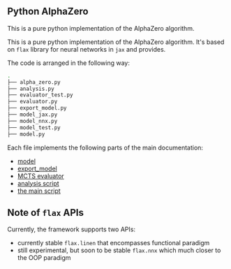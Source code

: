 ## Python AlphaZero

This is a pure python implementation of the AlphaZero algorithm.
<!-- 
Note: this version is based on Tensorflow V1 and is no longer maintained.

For more information, please take a look at the
[full documentation](https://github.com/deepmind/open_spiel/blob/master/docs/alpha_zero.md). -->

This is a pure python implementation of the AlphaZero algorithm. It's based on `flax` library for neural networks in `jax` and provides.

The code is arranged in the following way:

```Bash
.
├── alpha_zero.py
├── analysis.py
├── evaluator_test.py
├── evaluator.py
├── export_model.py
├── model_jax.py
├── model_nnx.py
├── model_test.py
├── model.py
```

Each file implements the following parts of the main documentation:
* [model](model.py)
* [export_model](export_model.py)
* [MCTS evaluator](evaluator.py)
* [analysis script](analysis.py)
* [the main script](alpha_zero.py)


## Note of `flax` APIs

Currently, the framework supports two APIs:
* currently stable `flax.linen` that encompasses functional paradigm
* still experimental, but soon to be stable `flax.nnx` which much closer to the OOP paradigm


